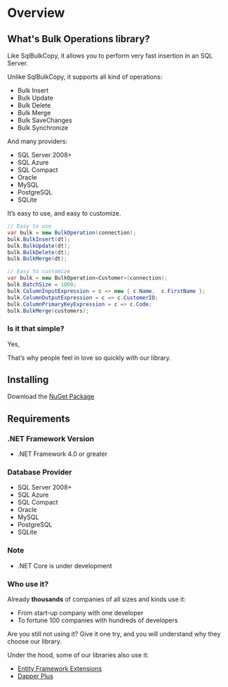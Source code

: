 # Overview

## What's Bulk Operations library?

Like SqlBulkCopy, it allows you to perform very fast insertion in an SQL Server.

Unlike SqlBulkCopy, it supports all kind of operations:

- Bulk Insert
- Bulk Update
- Bulk Delete
- Bulk Merge
- Bulk SaveChanges
- Bulk Synchronize

And many providers:

- SQL Server 2008+
- SQL Azure
- SQL Compact
- Oracle
- MySQL
- PostgreSQL
- SQLite

It’s easy to use, and easy to customize.



```csharp
// Easy to use
var bulk = new BulkOperation(connection);
bulk.BulkInsert(dt);
bulk.BulkUpdate(dt);
bulk.BulkDelete(dt);
bulk.BulkMerge(dt);

// Easy to customize
var bulk = new BulkOperation<Customer>(connection);
bulk.BatchSize = 1000;
bulk.ColumnInputExpression = c => new { c.Name,  c.FirstName };
bulk.ColumnOutputExpression = c => c.CustomerID;
bulk.ColumnPrimaryKeyExpression = c => c.Code;
bulk.BulkMerge(customers);
```

### Is it that simple?

Yes,

That’s why people feel in love so quickly with our library.

## Installing
Download the <a href="/download">NuGet Package</a>

## Requirements

### .NET Framework Version

- .NET Framework 4.0 or greater

### Database Provider

- SQL Server 2008+
- SQL Azure
- SQL Compact
- Oracle
- MySQL
- PostgreSQL
- SQLite

### Note

- .NET Core is under development


### Who use it?

Already **thousands** of companies of all sizes and kinds use it:

- From start-up company with one developer
- To fortune 100 companies with hundreds of developers

Are you still not using it? Give it one try, and you will understand why they choose our library.

Under the hood, some of our libraries also use it:

- [Entity Framework Extensions](http://entityframework-extensions.net/)
- [Dapper Plus](http://dapper-plus.net/)
